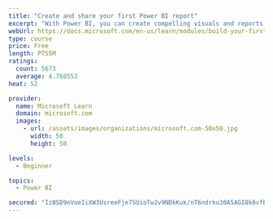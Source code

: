 ```yaml
---
title: "Create and share your first Power BI report"
excerpt: "With Power BI, you can create compelling visuals and reports. In this module, you learn how to use Power BI Desktop to connect to data, build visuals, and create a report that you can share with others in your organization. You then learn how to publish the report to the Power BI service, so that others can see your insights and benefit from your work."
webUrl: https://docs.microsoft.com/en-us/learn/modules/build-your-first-power-bi-report/
type: course
price: Free
length: PT55M
ratings:
  count: 5673
  average: 4.768553
heat: 52

provider:
  name: Microsoft Learn
  domain: microsoft.com
  images:
    - url: /assets/images/organizations/microsoft.com-50x50.jpg
      width: 50
      height: 50

levels:
  - Beginner

topics:
  - Power BI

secured: "IzBSD9oVoeIiXW3UsreeFje7SUioTw2v9NDkKuk/nT6ndrku30A5AGI8k6vfBD6DTXma/J9O/lB+OSZHPekV87CnfaXhKgIdOPITkfoDyLwgaeyNIsv4xbqkmGNM9O3qMwQLWdNLgMHTRHX1EsoIieG5XpUdAzxnEgg8P2XFK3mpRAwS12Co50RLKqI5dHZvkNwB/oyHC+pq9ClRfBmJaKtsqONVlc6bQwNhKR0ldq2dbNjEn/BruJMEU1tOWFJhqkCsnr5LnYZVt9MADRk6yLrh+LgK1QJY4+LH3YbDx+sUTKkA9aPVA24XQzV2nS2TibIOOQVgy+2fCbdZla3COpwJqgeK0Oh5vX+G3qdCFZ7Q5z57qX+Fs7zijsAUJOWh/ulGVLe5CFKm8O0OSmjOO/lwOHU14RGz3zmnLTiE5Rw=;eRJ8vNeTm08rQIWYzBu5HQ=="
---
```


